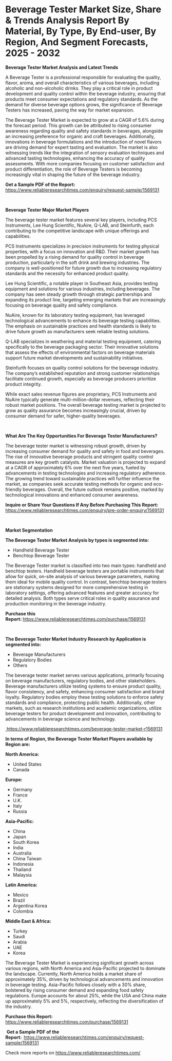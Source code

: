 <p><h1>Beverage Tester Market Size, Share & Trends Analysis Report By Material, By Type, By End-user, By Region, And Segment Forecasts, 2025 - 2032</h1></p><p><strong>Beverage Tester Market Analysis and Latest Trends</strong></p>
<p><p>A Beverage Tester is a professional responsible for evaluating the quality, flavor, aroma, and overall characteristics of various beverages, including alcoholic and non-alcoholic drinks. They play a critical role in product development and quality control within the beverage industry, ensuring that products meet consumer expectations and regulatory standards. As the demand for diverse beverage options grows, the significance of Beverage Testers has increased, paving the way for market expansion.</p><p>The Beverage Tester Market is expected to grow at a CAGR of 5.6% during the forecast period. This growth can be attributed to rising consumer awareness regarding quality and safety standards in beverages, alongside an increasing preference for organic and craft beverages. Additionally, innovations in beverage formulations and the introduction of novel flavors are driving demand for expert tasting and evaluation. The market is also witnessing trends like the integration of sensory evaluation techniques and advanced tasting technologies, enhancing the accuracy of quality assessments. With more companies focusing on customer satisfaction and product differentiation, the role of Beverage Testers is becoming increasingly vital in shaping the future of the beverage industry.</p></p>
<p><strong>Get a Sample PDF of the Report:&nbsp;</strong> <a href="https://www.reliableresearchtimes.com/enquiry/request-sample/1569131?utm_campaign=3067&utm_medium=2&utm_source=Github&utm_content=ia&utm_term=09042025&utm_id=beverage-tester">https://www.reliableresearchtimes.com/enquiry/request-sample/1569131</a></p>
<p>&nbsp;</p>
<p><strong>Beverage Tester Major Market Players</strong></p>
<p><p>The beverage tester market features several key players, including PCS Instruments, Lee Hung Scientific, NuAire, Q-LAB, and Steinfurth, each contributing to the competitive landscape with unique offerings and capabilities. </p><p>PCS Instruments specializes in precision instruments for testing physical properties, with a focus on innovation and R&D. Their market growth has been propelled by a rising demand for quality control in beverage production, particularly in the soft drink and brewing industries. The company is well-positioned for future growth due to increasing regulatory standards and the necessity for enhanced product quality.</p><p>Lee Hung Scientific, a notable player in Southeast Asia, provides testing equipment and solutions for various industries, including beverages. The company has seen steady growth through strategic partnerships and expanding its product line, targeting emerging markets that are increasingly focusing on beverage quality and safety compliance.</p><p>NuAire, known for its laboratory testing equipment, has leveraged technological advancements to enhance its beverage testing capabilities. The emphasis on sustainable practices and health standards is likely to drive future growth as manufacturers seek reliable testing solutions.</p><p>Q-LAB specializes in weathering and material testing equipment, catering specifically to the beverage packaging sector. Their innovative solutions that assess the effects of environmental factors on beverage materials support future market developments and sustainability initiatives.</p><p>Steinfurth focuses on quality control solutions for the beverage industry. The company’s established reputation and strong customer relationships facilitate continued growth, especially as beverage producers prioritize product integrity.</p><p>While exact sales revenue figures are proprietary, PCS Instruments and NuAire typically generate multi-million-dollar revenues, reflecting their robust market positions. The overall beverage testing market is projected to grow as quality assurance becomes increasingly crucial, driven by consumer demand for safer, higher-quality beverages.</p></p>
<p>&nbsp;</p>
<p><strong>What Are The Key Opportunities For Beverage Tester Manufacturers?</strong></p>
<p><p>The beverage tester market is witnessing robust growth, driven by increasing consumer demand for quality and safety in food and beverages. The rise of innovative beverage products and stringent quality control measures are key growth catalysts. Market valuation is projected to expand at a CAGR of approximately 6% over the next five years, fueled by advancements in testing technologies and increasing regulatory adherence. The growing trend toward sustainable practices will further influence the market, as companies seek accurate testing methods for organic and eco-friendly beverages. Overall, the future outlook remains positive, marked by technological innovations and enhanced consumer awareness.</p></p>
<p><strong>Inquire or Share Your Questions If Any Before Purchasing This Report:</strong> <a href="https://www.reliableresearchtimes.com/enquiry/pre-order-enquiry/1569131?utm_campaign=3067&utm_medium=2&utm_source=Github&utm_content=ia&utm_term=09042025&utm_id=beverage-tester">https://www.reliableresearchtimes.com/enquiry/pre-order-enquiry/1569131</a></p>
<p>&nbsp;</p>
<p><strong>Market Segmentation</strong></p>
<p><strong>The Beverage Tester Market Analysis by types is segmented into:</strong></p>
<p><ul><li>Handheld Beverage Tester</li><li>Benchtop Beverage Tester</li></ul></p>
<p><p>The Beverage Tester market is classified into two main types: handheld and benchtop testers. Handheld beverage testers are portable instruments that allow for quick, on-site analysis of various beverage parameters, making them ideal for mobile quality control. In contrast, benchtop beverage testers are stationary systems designed for more comprehensive testing in laboratory settings, offering advanced features and greater accuracy for detailed analysis. Both types serve critical roles in quality assurance and production monitoring in the beverage industry.</p></p>
<p><strong>Purchase this Report:&nbsp;</strong><a href="https://www.reliableresearchtimes.com/purchase/1569131?utm_campaign=3067&utm_medium=2&utm_source=Github&utm_content=ia&utm_term=09042025&utm_id=beverage-tester">https://www.reliableresearchtimes.com/purchase/1569131</a></p>
<p>&nbsp;</p>
<p><strong>The Beverage Tester Market Industry Research by Application is segmented into:</strong></p>
<p><ul><li>Beverage Manufacturers</li><li>Regulatory Bodies</li><li>Others</li></ul></p>
<p><p>The beverage tester market serves various applications, primarily focusing on beverage manufacturers, regulatory bodies, and other stakeholders. Beverage manufacturers utilize testing systems to ensure product quality, flavor consistency, and safety, enhancing consumer satisfaction and brand loyalty. Regulatory bodies employ these testing solutions to enforce safety standards and compliance, protecting public health. Additionally, other markets, such as research institutions and academic organizations, utilize beverage testers for product development and innovation, contributing to advancements in beverage science and technology.</p></p>
<p><a href="https://www.reliableresearchtimes.com/beverage-tester-market-r1569131?utm_campaign=3067&utm_medium=2&utm_source=Github&utm_content=ia&utm_term=09042025&utm_id=beverage-tester">&nbsp;https://www.reliableresearchtimes.com/beverage-tester-market-r1569131</a></p>
<p><strong>In terms of Region, the Beverage Tester Market Players available by Region are:</strong></p>
<p>
    <p> <strong> North America: </strong>
        <ul>
            <li>United States</li>
            <li>Canada</li>
        </ul>
        </p> 
    <p> <strong> Europe: </strong>
        <ul>
            <li>Germany</li>
            <li>France</li>
            <li>U.K.</li>
            <li>Italy</li>
            <li>Russia</li>
        </ul>
        </p> 
    <p> <strong> Asia-Pacific: </strong>
        <ul>
            <li>China</li>
            <li>Japan</li>
            <li>South Korea</li>
            <li>India</li>
            <li>Australia</li>
            <li>China Taiwan</li>
            <li>Indonesia</li>
            <li>Thailand</li>
            <li>Malaysia</li>
        </ul>
        </p> 
    <p> <strong> Latin America: </strong>
        <ul>
            <li>Mexico</li>
            <li>Brazil</li>
            <li>Argentina Korea</li>
            <li>Colombia</li>
        </ul>
        </p> 
    <p> <strong> Middle East & Africa: </strong>
        <ul>
            <li>Turkey</li>
            <li>Saudi</li>
            <li>Arabia</li>
            <li>UAE</li>
            <li>Korea</li>
        </ul>
    </p>
    </p>
<p><p>The Beverage Tester Market is experiencing significant growth across various regions, with North America and Asia-Pacific projected to dominate the landscape. Currently, North America holds a market share of approximately 35%, driven by technological advancements and innovation in beverage testing. Asia-Pacific follows closely with a 30% share, bolstered by rising consumer demand and expanding food safety regulations. Europe accounts for about 25%, while the USA and China make up approximately 5% and 5%, respectively, reflecting the diversification of the industry.</p></p>
<p><strong>Purchase this Report: </strong><a href="https://www.reliableresearchtimes.com/purchase/1569131?utm_campaign=3067&utm_medium=2&utm_source=Github&utm_content=ia&utm_term=09042025&utm_id=beverage-tester">https://www.reliableresearchtimes.com/purchase/1569131</a></p>
<p>&nbsp;<strong>Get a Sample PDF of the Report:&nbsp;&nbsp;</strong><a href="https://www.reliableresearchtimes.com/enquiry/request-sample/1569131?utm_campaign=3067&utm_medium=2&utm_source=Github&utm_content=ia&utm_term=09042025&utm_id=beverage-tester">https://www.reliableresearchtimes.com/enquiry/request-sample/1569131</a></p>
<p><strong></strong></p>
<p>Check more reports on <a href="https://www.reliableresearchtimes.com/?utm_campaign=3067&utm_medium=2&utm_source=Github&utm_content=ia&utm_term=09042025&utm_id=beverage-tester">https://www.reliableresearchtimes.com/</a></p>